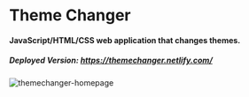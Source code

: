 # Theme Changer

#### JavaScript/HTML/CSS web application that changes themes.

##### Deployed Version: https://themechanger.netlify.com/

![themechanger-homepage](https://user-images.githubusercontent.com/44681780/77232622-6e035a00-6b5f-11ea-99b2-809703ed8abe.jpg)
